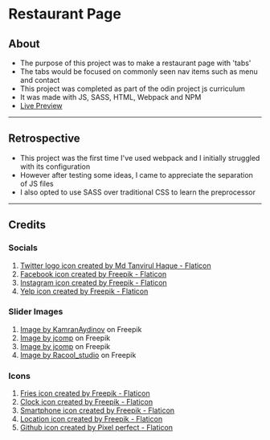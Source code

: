 # Restaurant Page
## About
- The purpose of this project was to make a restaurant page with 'tabs'
- The tabs would be focused on commonly seen nav items such as menu and contact
- This project was completed as part of the odin project js curriculum
- It was made with JS, SASS, HTML, Webpack and NPM
- [Live Preview](https://tobiaoy.github.io/restaurant-page/)
---
## Retrospective
- This project was the first time I've used webpack and I initially struggled with its configuration
- However after testing some ideas, I came to appreciate the separation of JS files
- I also opted to use SASS over traditional CSS to learn the preprocessor
---
## Credits
### Socials
1. <a href="https://www.flaticon.com/free-icons/twitter-logo" title="twitter logo icons">Twitter logo icon created by Md Tanvirul Haque - Flaticon</a>
2. <a href="https://www.flaticon.com/free-icons/facebook" title="facebook icons">Facebook icon created by Freepik - Flaticon</a>
3. <a href="https://www.flaticon.com/free-icons/instagram" title="instagram icons">Instagram icon created by Freepik - Flaticon</a> 
4. <a href="https://www.flaticon.com/free-icons/yelp" title="yelp icons">Yelp icon created by Freepik - Flaticon</a>

### Slider Images
1. <a href="https://www.freepik.com/free-photo/front-view-delicious-french-fries-with-ketchup-mustard-mayyonaise-dark-space_15005208.htm#page=2&query=fries&position=32&from_view=search">Image by KamranAydinov</a> on Freepik
2. <a href="https://www.freepik.com/free-photo/crispy-french-fries-with-ketchup-mayonnaise_10401244.htm#query=fries&position=13&from_view=search">Image by jcomp</a> on Freepik
3. <a href="https://www.freepik.com/free-photo/tasty-french-fries-dark-background_14742661.htm#page=2&query=fries&position=31&from_view=search">Image by jcomp</a> on Freepik
4. <a href="https://www.freepik.com/free-photo/rustic-unpeeled-potatoes-desks_6048845.htm#query=potatoes&position=7&from_view=search">Image by Racool_studio</a> on Freepik

### Icons
1. <a href="https://www.flaticon.com/free-icons/fries" title="fries icons">Fries icon created by Freepik - Flaticon</a>
2. <a href="https://www.flaticon.com/free-icons/clock" title="clock icons">Clock icon created by Freepik - Flaticon</a>
3. <a href="https://www.flaticon.com/free-icons/smartphone" title="smartphone icons">Smartphone icon created by Freepik - Flaticon</a>
4. <a href="https://www.flaticon.com/free-icons/location" title="location icons">Location icon created by Freepik - Flaticon</a>
5. <a href="https://www.flaticon.com/free-icons/github" title="github icons">Github icon created by Pixel perfect - Flaticon</a>
